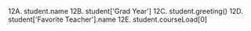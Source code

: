 12A. student.name
12B. student['Grad Year']
12C. student.greeting()
12D. student['Favorite Teacher'].name
12E. student.courseLoad[0]